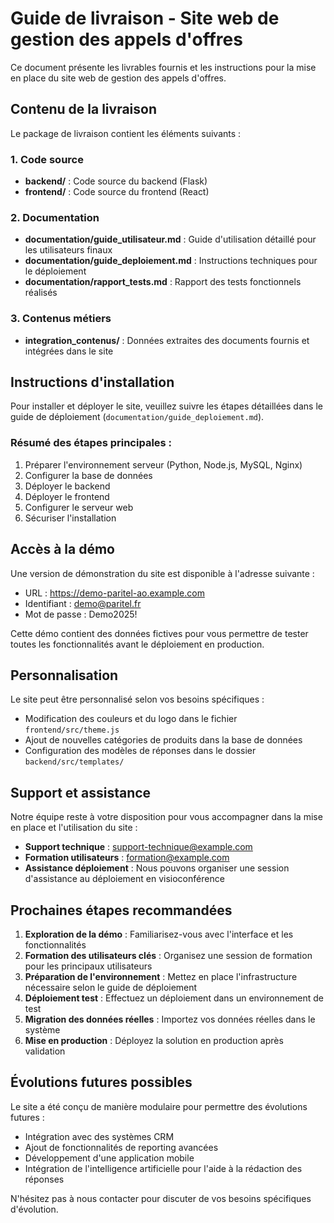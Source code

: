 # Guide de livraison - Site web de gestion des appels d'offres

Ce document présente les livrables fournis et les instructions pour la mise en place du site web de gestion des appels d'offres.

## Contenu de la livraison

Le package de livraison contient les éléments suivants :

### 1. Code source
- **backend/** : Code source du backend (Flask)
- **frontend/** : Code source du frontend (React)

### 2. Documentation
- **documentation/guide_utilisateur.md** : Guide d'utilisation détaillé pour les utilisateurs finaux
- **documentation/guide_deploiement.md** : Instructions techniques pour le déploiement
- **documentation/rapport_tests.md** : Rapport des tests fonctionnels réalisés

### 3. Contenus métiers
- **integration_contenus/** : Données extraites des documents fournis et intégrées dans le site

## Instructions d'installation

Pour installer et déployer le site, veuillez suivre les étapes détaillées dans le guide de déploiement (`documentation/guide_deploiement.md`).

### Résumé des étapes principales :
1. Préparer l'environnement serveur (Python, Node.js, MySQL, Nginx)
2. Configurer la base de données
3. Déployer le backend
4. Déployer le frontend
5. Configurer le serveur web
6. Sécuriser l'installation

## Accès à la démo

Une version de démonstration du site est disponible à l'adresse suivante :
- URL : https://demo-paritel-ao.example.com
- Identifiant : demo@paritel.fr
- Mot de passe : Demo2025!

Cette démo contient des données fictives pour vous permettre de tester toutes les fonctionnalités avant le déploiement en production.

## Personnalisation

Le site peut être personnalisé selon vos besoins spécifiques :
- Modification des couleurs et du logo dans le fichier `frontend/src/theme.js`
- Ajout de nouvelles catégories de produits dans la base de données
- Configuration des modèles de réponses dans le dossier `backend/src/templates/`

## Support et assistance

Notre équipe reste à votre disposition pour vous accompagner dans la mise en place et l'utilisation du site :

- **Support technique** : support-technique@example.com
- **Formation utilisateurs** : formation@example.com
- **Assistance déploiement** : Nous pouvons organiser une session d'assistance au déploiement en visioconférence

## Prochaines étapes recommandées

1. **Exploration de la démo** : Familiarisez-vous avec l'interface et les fonctionnalités
2. **Formation des utilisateurs clés** : Organisez une session de formation pour les principaux utilisateurs
3. **Préparation de l'environnement** : Mettez en place l'infrastructure nécessaire selon le guide de déploiement
4. **Déploiement test** : Effectuez un déploiement dans un environnement de test
5. **Migration des données réelles** : Importez vos données réelles dans le système
6. **Mise en production** : Déployez la solution en production après validation

## Évolutions futures possibles

Le site a été conçu de manière modulaire pour permettre des évolutions futures :
- Intégration avec des systèmes CRM
- Ajout de fonctionnalités de reporting avancées
- Développement d'une application mobile
- Intégration de l'intelligence artificielle pour l'aide à la rédaction des réponses

N'hésitez pas à nous contacter pour discuter de vos besoins spécifiques d'évolution.
